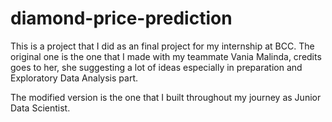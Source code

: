 # diamond-price-prediction

This is a project that I did as an final project for my internship at BCC. The original one is the one that I made with my teammate Vania Malinda, credits goes to her, she suggesting a lot of ideas especially in preparation and Exploratory Data Analysis part. 

The modified version is the one that I built throughout my journey as Junior Data Scientist.
